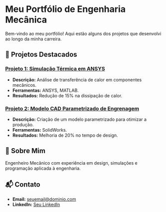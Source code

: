 # Meu Portfólio de Engenharia Mecânica

Bem-vindo ao meu portfólio! Aqui estão alguns dos projetos que desenvolvi ao longo da minha carreira.

## 📂 Projetos Destacados
### [Projeto 1: Simulação Térmica em ANSYS](link-para-repositorio)
- **Descrição:** Análise de transferência de calor em componentes mecânicos.
- **Ferramentas:** ANSYS, MATLAB.
- **Resultados:** Redução de 15% na dissipação de calor.

### [Projeto 2: Modelo CAD Parametrizado de Engrenagem](link-para-repositorio)
- **Descrição:** Criação de um modelo parametrizado para otimizar a produção.
- **Ferramentas:** SolidWorks.
- **Resultados:** Melhoria de 20% no tempo de design.

## 📜 Sobre Mim
Engenheiro Mecânico com experiência em design, simulações e programação aplicada à engenharia.

## 📬 Contato
- **Email:** seuemail@dominio.com
- **LinkedIn:** [Seu LinkedIn](link-linkedin)

